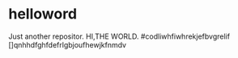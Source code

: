 # helloword
Just another repositor.
  HI,THE WORLD.
  #codliwhfiwhrekjefbvgrelif
  []qnhhdfghfdefrlgbjoufhewjkfnmdv
